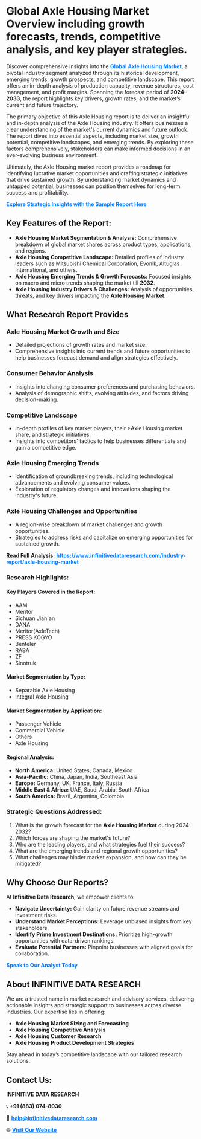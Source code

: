 <h1>Global Axle Housing Market Overview including growth forecasts, trends, competitive analysis, and key player strategies.</h1>
<p>
Discover comprehensive insights into the 
<a href="https://www.infinitivedataresearch.com/industry-report/axle-housing-market" rel="dofollow" style="color: #007BFF; text-decoration: none;"><strong>Global Axle Housing Market</strong></a>, a pivotal industry segment analyzed through its historical development, emerging trends, growth prospects, and competitive landscape. This report offers an in-depth analysis of production capacity, revenue structures, cost management, and profit margins. Spanning the forecast period of <strong>2024–2033</strong>, the report highlights key drivers, growth rates, and the market’s current and future trajectory.
</p>
<p>
The primary objective of this Axle Housing report is to deliver an insightful and in-depth analysis of the Axle Housing industry. It offers businesses a clear understanding of the market's current dynamics and future outlook. The report dives into essential aspects, including market size, growth potential, competitive landscapes, and emerging trends. By exploring these factors comprehensively, stakeholders can make informed decisions in an ever-evolving business environment.
</p>
<p>
Ultimately, the Axle Housing market report provides a roadmap for identifying lucrative market opportunities and crafting strategic initiatives that drive sustained growth. By understanding market dynamics and untapped potential, businesses can position themselves for long-term success and profitability.
</p>
<p>
<a href="https://www.infinitivedataresearch.com/request-sample/reportId=111412" style="color: #007BFF; text-decoration: none;"><strong>Explore Strategic Insights with the Sample Report Here</strong></a>
</p>

<h2>Key Features of the Report:</h2>
<ul>
<li><strong>Axle Housing Market Segmentation & Analysis:</strong> Comprehensive breakdown of global market shares across product types, applications, and regions.</li>
<li><strong>Axle Housing Competitive Landscape:</strong> Detailed profiles of industry leaders such as Mitsubishi Chemical Corporation, Evonik, Altuglas International, and others.</li>
<li><strong>Axle Housing Emerging Trends & Growth Forecasts:</strong> Focused insights on macro and micro trends shaping the market till <strong>2032</strong>.</li>
<li><strong>Axle Housing Industry Drivers & Challenges:</strong> Analysis of opportunities, threats, and key drivers impacting the <strong>Axle Housing Market</strong>.</li>
</ul>

<h2>What Research Report Provides</h2>
<h3>Axle Housing Market Growth and Size</h3>
<ul>
<li>Detailed projections of growth rates and market size.</li>
<li>Comprehensive insights into current trends and future opportunities to help businesses forecast demand and align strategies effectively.</li>
</ul>

<h3>Consumer Behavior Analysis</h3>
<ul>
<li>Insights into changing consumer preferences and purchasing behaviors.</li>
<li>Analysis of demographic shifts, evolving attitudes, and factors driving decision-making.</li>
</ul>

<h3>Competitive Landscape</h3>
<ul>
<li>In-depth profiles of key market players, their >Axle Housing market share, and strategic initiatives.</li>
<li>Insights into competitors' tactics to help businesses differentiate and gain a competitive edge.</li>
</ul>

<h3>Axle Housing Emerging Trends</h3>
<ul>
<li>Identification of groundbreaking trends, including technological advancements and evolving consumer values.</li>
<li>Exploration of regulatory changes and innovations shaping the industry's future.</li>
</ul>

<h3>Axle Housing Challenges and Opportunities</h3>
<ul>
<li>A region-wise breakdown of market challenges and growth opportunities.</li>
<li>Strategies to address risks and capitalize on emerging opportunities for sustained growth.</li>
</ul>
<p><strong>Read Full Analysis:</strong> <a href="https://www.infinitivedataresearch.com/industry-report/axle-housing-market" rel="dofollow" style="color: #007BFF; text-decoration: none;"><strong>https://www.infinitivedataresearch.com/industry-report/axle-housing-market</strong></a></p>
<h3>Research Highlights:</h3>
<h4>Key Players Covered in the Report:</h4>
<ul><li>AAM</li><li>Meritor</li><li>Sichuan Jian`an</li><li>DANA</li><li>Meritor(AxleTech)</li><li>PRESS KOGYO</li><li>Benteler</li><li>RABA</li><li>ZF</li><li>Sinotruk</li></ul>
<h4>Market Segmentation by Type:</h4>
<ul><li>Separable Axle Housing</li><li>Integral Axle Housing</li></ul>
<h4>Market Segmentation by Application:</h4>
<ul><li>Passenger Vehicle</li><li>Commercial Vehicle</li><li>Others</li><li>Axle Housing</li></ul>

<h4>Regional Analysis:</h4>
<ul>
<li><strong>North America:</strong> United States, Canada, Mexico</li>
<li><strong>Asia-Pacific:</strong> China, Japan, India, Southeast Asia</li>
<li><strong>Europe:</strong> Germany, UK, France, Italy, Russia</li>
<li><strong>Middle East & Africa:</strong> UAE, Saudi Arabia, South Africa</li>
<li><strong>South America:</strong> Brazil, Argentina, Colombia</li>
</ul>

<h3>Strategic Questions Addressed:</h3>
<ol>
<li>What is the growth forecast for the <strong>Axle Housing Market</strong> during 2024–2032?</li>
<li>Which forces are shaping the market's future?</li>
<li>Who are the leading players, and what strategies fuel their success?</li>
<li>What are the emerging trends and regional growth opportunities?</li>
<li>What challenges may hinder market expansion, and how can they be mitigated?</li>
</ol>

<h2>Why Choose Our Reports?</h2>
<p>At <strong>Infinitive Data Research</strong>, we empower clients to:</p>
<ul>
<li><strong>Navigate Uncertainty:</strong> Gain clarity on future revenue streams and investment risks.</li>
<li><strong>Understand Market Perceptions:</strong> Leverage unbiased insights from key stakeholders.</li>
<li><strong>Identify Prime Investment Destinations:</strong> Prioritize high-growth opportunities with data-driven rankings.</li>
<li><strong>Evaluate Potential Partners:</strong> Pinpoint businesses with aligned goals for collaboration.</li>
</ul>
<p><a href="https://www.infinitivedataresearch.com/industry-report/axle-housing-market" rel="dofollow" style="color: #007BFF; text-decoration: none;"><strong>Speak to Our Analyst Today</strong></a></p>

<h2>About INFINITIVE DATA RESEARCH</h2>
<p>We are a trusted name in market research and advisory services, delivering actionable insights and strategic support to businesses across diverse industries. Our expertise lies in offering:</p>
<ul>
<li><strong>Axle Housing Market Sizing and Forecasting</strong></li>
<li><strong>Axle Housing Competitive Analysis</strong></li>
<li><strong>Axle Housing Customer Research</strong></li>
<li><strong>Axle Housing Product Development Strategies</strong></li>
</ul>
<p>Stay ahead in today’s competitive landscape with our tailored research solutions.</p>

<h2>Contact Us:</h2>
<p><strong>INFINITIVE DATA RESEARCH</strong></p>
<p>📞 <strong>+91 (883) 074-8030</strong></p>
<p>📧 <strong><a href="mailto:help@infinitivedataresearch.com" style="color: #007BFF;">help@infinitivedataresearch.com</a></strong></p>
<p>🌐 <strong><a href="https://www.infinitivedataresearch.com" rel="dofollow" style="color: #007BFF;">Visit Our Website</a></strong></p>